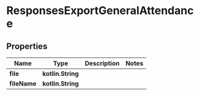 
# ResponsesExportGeneralAttendance

## Properties
| Name | Type | Description | Notes |
| ------------ | ------------- | ------------- | ------------- |
| **file** | **kotlin.String** |  |  |
| **fileName** | **kotlin.String** |  |  |



